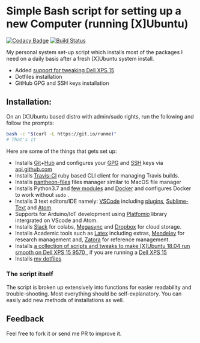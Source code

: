 
# Simple Bash script for setting up a new Computer (running [X]Ubuntu)
[![Codacy Badge](https://api.codacy.com/project/badge/Grade/43713e0b78f547e8912ff05c9350cffb)](https://app.codacy.com/app/mmphego/xubuntu-pkg-installer?utm_source=github.com&utm_medium=referral&utm_content=mmphego/xubuntu-pkg-installer&utm_campaign=Badge_Grade_Dashboard)
[![Build Status](https://travis-ci.com/mmphego/new-computer.svg?branch=master)](https://travis-ci.com/mmphego/new-computer)

My personal system set-up script which installs most of the packages I need on a daily basis after a fresh [X]Ubuntu system install.
- Added [support for tweaking Dell XPS 15](http://github.com/mmphego/dell-xps-9570-ubuntu-respin/)
- Dotfiles installation
- GitHub GPG and SSH keys installation

## Installation:
On an [X]Ubuntu based distro with admin/sudo rights, run the following and follow the prompts:
```bash
bash -c "$(curl -L https://git.io/runme)"
# That's it
```



Here are some of the things that gets set up:
- Installs [Git](https://github.com/git/git)+[Hub](http://github.com/github/hub/) and configures your [GPG](https://help.github.com/articles/generating-a-new-gpg-key/) and [SSH](https://help.github.com/articles/connecting-to-github-with-ssh/) keys via [api.github.com](api.github.com)
- Installs [Travis-CI](https://github.com/travis-ci/travis.rb) ruby based CLI client for managing Travis builds.
- Installs [pantheon-files](https://youtu.be/b3cI7ekyEMM) files manager similar to MacOS file manager
- Installs Python3.7 and [few modules](pip-requirements.txt) and [Docker](https://www.docker.com/) and configures Docker to work without `sudo` .
- Installs 3 text editors/IDE namely:  [VSCode](https://code.visualstudio.com) including [plugins](code_plugins.txt), [Sublime-Text](www.sublimetext.com/3) and [Atom](https://atom.io/).
- Supports for Arduino/IoT development using [Platfomio](https://platformio.org/) library intergrated on VScode and Atom.
- Installs [Slack](https://slack.com) for colabs, [Megasync](https://mega.nz) and [Dropbox](https://www.dropbox.com/) for cloud storage.
- Installs Academic tools such as [Latex](https://www.latex-project.org/get/) including extras,  [Mendeley](https://www.mendeley.com) for research management and, [Zatora](https://www.zotero.org/) for reference management.
- Installs [a collection of scripts and tweaks to make [X]Ubuntu 18.04 run smooth on Dell XPS 15 9570 ](https://github.com/mmphego/dell-xps-9570-ubuntu-respin), if you are running a [Dell XPS 15](https://www.dell.com/en-us/shop/dell-laptops/xps-15/spd/xps-15-9570-laptop)
- Installs [my dotfiles](https://github.com/mmphego/dot-files)

### The script itself

The script is broken up extensively into functions for easier readability and trouble-shooting. Most everything should be self-explanatory.
You can easily add new methods of installations as well.

## Feedback

Feel free to fork it or send me PR to improve it.
